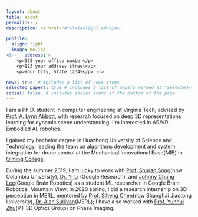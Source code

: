 ```yaml
---
layout: about
title: about
permalink: /
description: <a href="#">lxiaol9@vt.edu</a>.

profile:
  align: right
  image: me.jpg
<!--   address: >
    <p>555 your office number</p>
    <p>123 your address street</p>
    <p>Your City, State 12345</p> -->

news: true  # includes a list of news items
selected_papers: true # includes a list of papers marked as "selected={true}"
social: false  # includes social icons at the bottom of the page
---
```


I am a Ph.D. student in computer engineering at Virginia Tech, advised by [Prof. A. Lynn Abbott](https://ece.vt.edu/people/profile/abbott),
with research focused on deep 3D representations learning for dynamic scene understanding. I'm interested in AR/VR, Embodied AI, robotics.

I gained my bachelor degree in Huazhong University of Science and Technology, leading the team on algorithms development and system
integration for drone control at the Mechanical Innovational Base(MIB) in [Qiming College](http://qiming.hust.edu.cn).

During the summer 2019, I am lucky to work with [Prof. Shuran Song](https://shurans.github.io/)(now Columbia University), [Dr. Yi Li](https://ericyi.github.io/) (Google Research), and [Johnny Chung Lee](https://research.google/people/105767/)(Google Brain Robotics) as a student ML researcher in Google Brain Robotics, Mountain View; in 2020 spring, I did a research internship on 3D perception in MERL, mentored by [Prof. Siheng Chen](https://users.ece.cmu.edu/~sihengc/)(now Shanghai Jiaotong University), [Dr. Alan Sullivan](https://www.merl.com/people/sullivan)(MERL); I have also worked with [Prof. Yunhui Zhu](https://renayuki.wixsite.com/3doptics/people)(VT 3D Optics Group) on Phase Imaging.     
